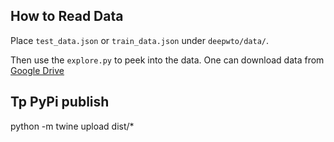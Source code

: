 ## How to Read Data
Place `test_data.json` or `train_data.json` under `deepwto/data/`. 

Then use the `explore.py` to peek into the data.
One can download data from  [Google Drive](https://drive.google.com/drive/u/2/folders/1BpwYLqSBXxSgv8cmItwbohIkfebJr3lX)

## Tp PyPi publish
python -m twine upload dist/*
